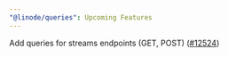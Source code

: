 ```yaml
---
"@linode/queries": Upcoming Features
---
```


Add queries for streams endpoints (GET, POST) ([#12524](https://github.com/linode/manager/pull/12524))
